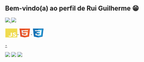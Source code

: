 ## Bem-vindo(a) ao perfil de Rui Guilherme 😁

 <div>
   <a href="https://github.com/ruiserigrafia">
   <img height="180em" src="https://github-readme-stats.vercel.app/api?username=ruiserigrafia&show_icons=true&theme=tokyonight&include_all_commits=true&count_private=true"/>
   <img height="180em" src="https://github-readme-stats.vercel.app/api/top-langs/?username=ruiserigrafia&layout=compact&langs_count=6&theme=tokyonight"/>

</div>
<div style="display: inline_block"><br>
  <img align="center" alt="Js" height="30" width="40" src="https://raw.githubusercontent.com/devicons/devicon/master/icons/javascript/javascript-plain.svg">
  <img align="center" alt="HTML" height="30" width="40" src="https://raw.githubusercontent.com/devicons/devicon/master/icons/html5/html5-original.svg">
  <img align="center" alt="CSS" height="30" width="40" src="https://raw.githubusercontent.com/devicons/devicon/master/icons/css3/css3-original.svg">
</div>
 
 <br>
-
 <!-- ### Pra conteúdo sobre programação me segue a gente nas redes abaixo! -->
 
<div>
  
  <!--a href="https://www.youtube.com/ruiserigrafia" target="_blank"><img src="https://img.shields.io/badge/YouTube-FF0000?style=for-the-badge&logo=youtube&logoColor=white" target="_blank"></a-->
  <a href="https://instagram.com/ruiunforgiven" target="_blank"><img src="https://img.shields.io/badge/-Instagram-%23E4405F?style=for-the-badge&logo=instagram&logoColor=white" target="_blank"></a> 
  <a href = "mailto:ruiserigrafia@gmail.com"><img src="https://img.shields.io/badge/-Gmail-%23333?style=for-the-badge&logo=gmail&logoColor=white" target="_blank"></a>
  <a href="https://www.linkedin.com/in/ruiserigrafia" target="_blank"><img src="https://img.shields.io/badge/-LinkedIn-%230077B5?style=for-the-badge&logo=linkedin&logoColor=white" target="_blank"></a> 
 
  <!--[Snake animation](https://github.com/ruiserigrafia/ruiserigrafia/blob/output/github-contribution-grid-snake.svg)-->
  


</div>
